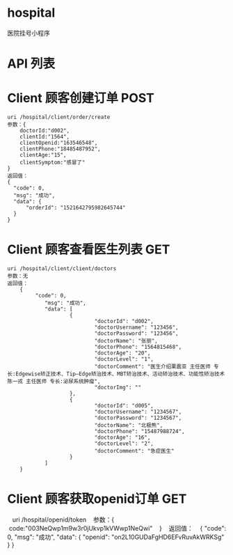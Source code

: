 # hospital
医院挂号小程序

#  API 列表
#  Client 顾客创建订单 POST
    uri /hospital/client/order/create
    参数：{
        doctorId:"d002",
        clientId:"1564",
        clientOpenid:"163546548",
        clientPhone:"18485487952",
        clientAge:"15",
        clientSymptom:"感冒了"
    }
    返回值：
    {
      "code": 0,
      "msg": "成功",
      "data": {
          "orderId": "1521642795982645744"
      }
    }
#  Client 顾客查看医生列表 GET
	uri /hospital/client/client/doctors
	参数：无
	返回值：
		{
			 "code": 0,
				"msg": "成功",
				"data": [
						{
								"doctorId": "d002",
								"doctorUsername": "123456",
								"doctorPassword": "123456",
								"doctorName": "张丽",
								"doctorPhone": "1564815468",
								"doctorAge": "20",
								"doctorLevel": "1",
								"doctorComment": "医生介绍栗震亚 主任医师 专长:Edgewise矫正技术、Tip—Edge矫治技术、MBT矫治技术、活动矫治技术、功能性矫治技术 陈一戎 主任医师 专长:泌尿系统肿瘤",
								"doctorImg": ""
						},
						{
								"doctorId": "d005",
								"doctorUsername": "1234567",
								"doctorPassword": "1234567",
								"doctorName": "北极熊",
								"doctorPhone": "15487988724",
								"doctorAge": "16",
								"doctorLevel": "2",
								"doctorComment": "急症医生"
						}
				]
		}
#  Client 顾客获取openid订单 GET
    uri /hospital/openid/token
    参数：{
        code:"003NeQwp1m9w3r0jUkvp1kVWwp1NeQwi"
    }
    返回值：
    {
        "code": 0,
        "msg": "成功",
        "data": {
            "openid": "on2L10GUDaFgHD6EFvRuvAkWRKSg"
        }
    }
